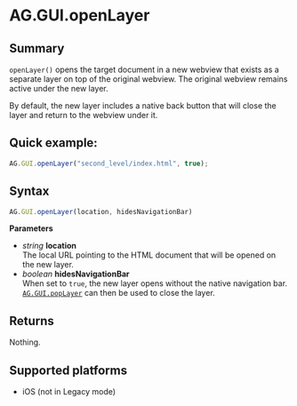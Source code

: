 # AG.GUI.openLayer

## Summary
`openLayer()` opens the target document in a new webview that exists as a separate layer on top of the original webview. The original webview remains active under the new layer.

By default, the new layer includes a native back button that will close the layer and return to the webview under it.

## Quick example:
```javascript
AG.GUI.openLayer("second_level/index.html", true);
```

## Syntax
```javascript
AG.GUI.openLayer(location, hidesNavigationBar)
```

**Parameters**

* *string* **location**<br>
  The local URL pointing to the HTML document that will be opened on the new layer.
* *boolean* **hidesNavigationBar**<br>
  When set to `true`, the new layer opens without the native navigation bar. [`AG.GUI.popLayer`](popLayer.md) can then be used to close the layer.

## Returns
Nothing.

## Supported platforms
* iOS (not in Legacy mode)